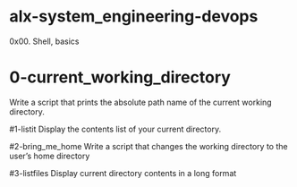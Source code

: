 # alx-system_engineering-devops
0x00. Shell, basics

# 0-current_working_directory
Write a script that prints the absolute path name of the current working directory.

#1-listit
Display the contents list of your current directory.

#2-bring_me_home
Write a script that changes the working directory to the user’s home directory

#3-listfiles
Display current directory contents in a long format

